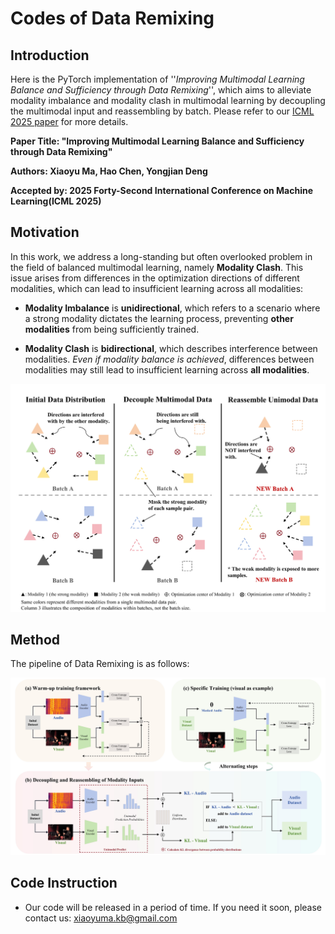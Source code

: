# Codes of Data Remixing

## Introduction

Here is the PyTorch implementation of ''*Improving Multimodal Learning Balance and Sufficiency through Data Remixing*'', which aims to alleviate modality imbalance and modality clash in multimodal learning by decoupling the multimodal input and reassembling by batch. Please refer to our [ICML 2025 paper](https://arxiv.org/abs/2506.11550) for more details.

**Paper Title: "Improving Multimodal Learning Balance and Sufficiency through Data Remixing"**

**Authors: Xiaoyu Ma, Hao Chen, Yongjian Deng**

**Accepted by: 2025 Forty-Second International Conference on Machine Learning(ICML 2025)**

## Motivation

In this work, we address a long-standing but often overlooked problem in the field of balanced multimodal learning, namely **Modality Clash**. This issue arises from differences in the optimization directions of different modalities, which can lead to insufficient learning across all modalities:

+ **Modality Imbalance** is **unidirectional**, which refers to a scenario where a strong modality dictates the learning process, preventing **other modalities** from being sufficiently trained. 

+ **Modality Clash** is **bidirectional**, which describes interference between modalities. *Even if modality balance is achieved*, differences between modalities may still lead to insufficient learning across **all modalities**.

![](./motivation.jpg)

## Method

The pipeline of Data Remixing is as follows:

![](./pipeline.jpg)

## Code Instruction

+ Our code will be released in a period of time. If you need it soon, please contact us: xiaoyuma.kb@gmail.com

